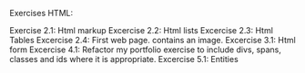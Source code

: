 Exercises HTML:

Exercise 2.1: Html markup
Excercise 2.2: Html lists
Excercise 2.3: Html Tables
Excercise 2.4: First web page. contains an image.
Excercise 3.1: Html form
Excercise 4.1: Refactor my portfolio exercise to include divs, spans, classes and ids where it is appropriate.
Excercise 5.1: Entities
